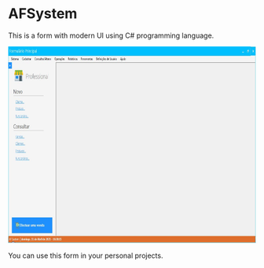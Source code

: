 # AFSystem
This is a form with modern UI using C# programming language.

<p align="center">
  <img src="form.JPG" alt="form" height="400" />
</p>

You can use this form in your personal projects.
